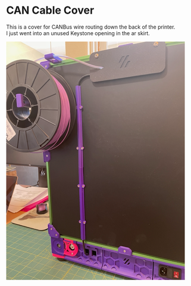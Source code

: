 # CAN Cable Cover

 This is a cover for CANBus wire routing down the back of the printer.<br>
 I just went into an unused Keystone opening in the ar skirt.
   
 <img src="Images/Installed.png" width="480px" />
 